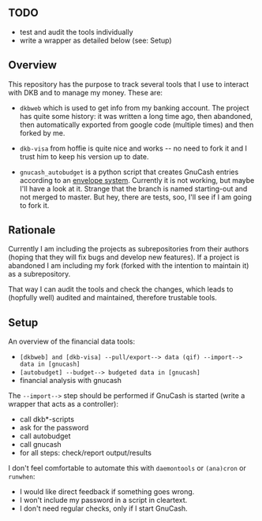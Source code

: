 ## TODO

 - test and audit the tools individually
 - write a wrapper as detailed below (see: Setup)


## Overview

This repository has the purpose to track several tools that I use
to interact with DKB and to manage my money. These are:

 - ``dkbweb`` which is used to get info from my banking account. The project
 has quite some history: it was written a long time ago, then abandoned, then
 automatically exported from google code (multiple times) and then forked by
 me.

 - ``dkb-visa`` from hoffie is quite nice and works -- no need to fork it and
 I trust him to keep his version up to date.

 - ``gnucash_autobudget``  is a python script that creates GnuCash entries
 according to an [envelope
 system](https://en.wikipedia.org/wiki/Envelope_system). Currently it is not
 working, but maybe I'll have a look at it. Strange that the branch is named
 starting-out and not merged to master. But hey, there are tests, soo, I'll
 see if I am going to fork it.


## Rationale

Currently I am including the projects as subrepositories from their authors
(hoping that they will fix bugs and develop new features). If a project is
abandoned I am including my fork (forked with the intention to maintain it) as
a subrepository.

That way I can audit the tools and check the changes, which leads to (hopfully
well) audited and maintained, therefore trustable tools.


## Setup

An overview of the financial data tools:

 - ``[dkbweb] and [dkb-visa] --pull/export--> data (qif) --import--> data in [gnucash]``
 - ``[autobudget] --budget--> budgeted data in [gnucash]``
 - financial analysis with gnucash


The ``--import-->`` step should be performed if GnuCash is started (write
a wrapper that acts as a controller):

 - call dkb*-scripts
 - ask for the password
 - call autobudget
 - call gnucash
 - for all steps: check/report output/results


I don't feel comfortable to automate this with ``daemontools`` or ``(ana)cron``
or ``runwhen``:

 - I would like direct feedback if something goes wrong.
 - I won't include my password in a script in cleartext.
 - I don't need regular checks, only if I start GnuCash.

